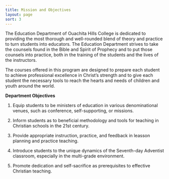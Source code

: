 ```yaml
---
title: Mission and Objectives
layout: page
sort: 3
---
```

The Education Department of Ouachita Hills College is dedicated to providing the most thorough 
and well-rounded blend of theory and practice to turn students into educators. The Education 
Department strives to take the counsels found in the Bible and Spirit of Prophecy and to put 
those counsels into practice, both in the training of the students and the lives of the 
instructors.

The courses offered in this program are designed to prepare each student to achieve 
professional excellence in Christ&#8217;s strength and to give each student the necessary 
tools to reach the hearts and needs of children and youth around the world.

**Department Objectives**
1. Equip students to be ministers of education in various denominational venues, such as 
conference, self-supporting, or missions.

2. Inform students as to beneficial methodology and tools for teaching in Christian schools 
in the 21st century.

3. Provide appropriate instruction, practice, and feedback in leasson planning and practice 
teaching.

4. Introduce students to the unique dynamics of the Seventh-day Adventist classroom, especially 
in the multi-grade environment.

5. Promote dedication and self-sacrifice as prerequisites to effective Christian teaching.